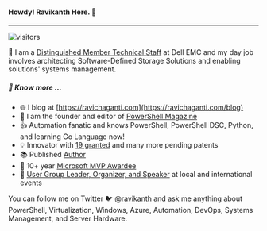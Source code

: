 #### Howdy! Ravikanth Here. :pray:
-----
![visitors](https://visitor-badge.glitch.me/badge?page_id=rchaganti.rchaganti)

:office: I am a [Distinguished Member Technical Staff](https://www.linkedin.com/in/rchaganti/) at Dell EMC and my day job involves architecting Software-Defined Storage Solutions and enabling solutions' systems management.

##### :newspaper: Know more ...
* :globe_with_meridians: I blog at [https://ravichaganti.com](https://ravichaganti.com/blog)
* :blue_book: I am the founder and editor of [PowerShell Magazine](https://powershellmagazine.com)
* :thumbsup: Automation fanatic and knows PowerShell, PowerShell DSC, Python, and learning Go Language now!
* :bulb:  Innovator with [19 granted](https://patents.justia.com/search?q=Ravikanth+Chaganti) and many more pending patents
* :books: Published [Author](https://www.amazon.com/Ravikanth-Chaganti/e/B00IODG4L4/ref=dp_byline_cont_pop_ebooks_1)
* :tada:  10+ year [Microsoft MVP Awardee](https://mvp.microsoft.com/en-us/PublicProfile/4029023?fullName=Ravikanth%20C)
* :microphone: [User Group Leader, Organizer, and Speaker](https://ravichaganti.com/categories/presentations/) at local and international events

You can follow me on Twitter :bird:  [@ravikanth](https://twitter.com/ravikanth) and ask me anything about PowerShell, Virtualization, Windows, Azure, Automation, DevOps, Systems Management, and Server Hardware.
